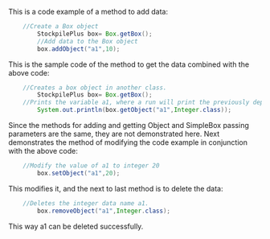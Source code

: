 This is a code example of a method to add data:
```java
	//Create a Box object
        StockpilePlus box= Box.getBox();
        //Add data to the Box object
        box.addObject("a1",10);
```
This is the sample code of the method to get the data combined with the above code:
```java
	//Creates a box object in another class.
    	StockpilePlus box= Box.getBox();
	//Prints the variable a1, where a run will print the previously deposited integer type 10
        System.out.println(box.getObject("a1",Integer.class));
```
Since the methods for adding and getting Object and SimpleBox passing parameters are the same, they are not demonstrated here.
Next demonstrates the method of modifying the code example in conjunction with the above code:
```java
	//Modify the value of a1 to integer 20
        box.setObject("a1",20);
```
This modifies it, and the next to last method is to delete the data:
```java
	//Deletes the integer data name a1.
        box.removeObject("a1",Integer.class);
```
This way a1 can be deleted successfully.
